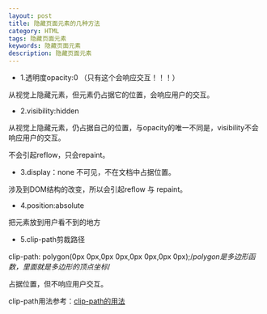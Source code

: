 ```yaml
---
layout: post
title: 隐藏页面元素的几种方法
category: HTML
tags: 隐藏页面元素
keywords: 隐藏页面元素
description: 隐藏页面元素
---
```


- 1.透明度opacity:0  （只有这个会响应交互！！！）

从视觉上隐藏元素，但元素仍占据它的位置，会响应用户的交互。

- 2.visibility:hidden

从视觉上隐藏元素，仍占据自己的位置，与opacity的唯一不同是，visibility不会响应用户的交互。

不会引起reflow，只会repaint。

- 3.display：none
不可见，不在文档中占据位置。

涉及到DOM结构的改变，所以会引起reflow 与 repaint。

- 4.position:absolute

把元素放到用户看不到的地方

- 5.clip-path剪裁路径

clip-path: polygon(0px 0px,0px 0px,0px 0px,0px 0px);/*polygon是多边形函数，里面就是多边形的顶点坐标*/

占据位置，但不响应用户交互。


clip-path用法参考：[clip-path的用法](http://yunkus.com/css-clip-path/)
